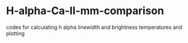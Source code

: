 # H-alpha-Ca-II-mm-comparison
codes for calculating h alpha linewidth and brightness temperatures and plotting
